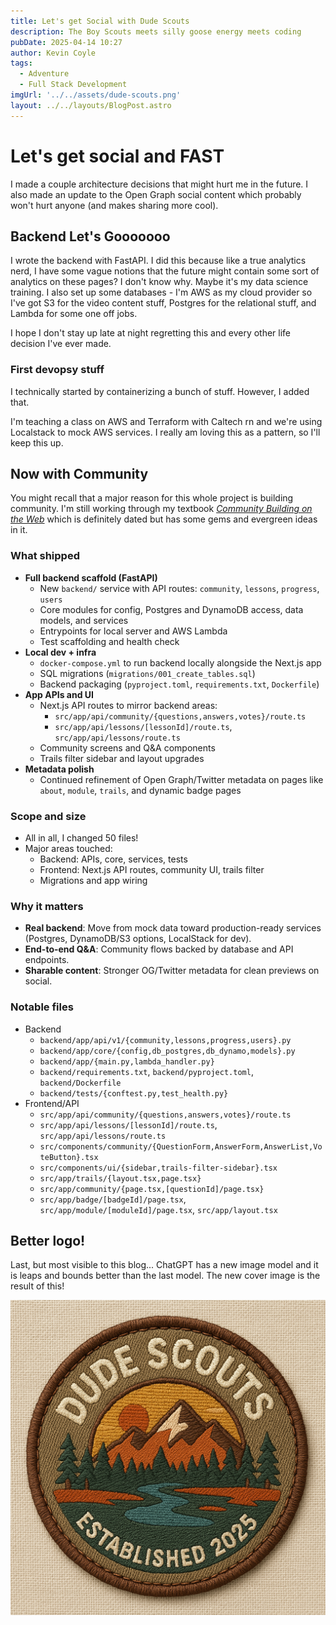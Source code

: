 ```yaml
---
title: Let's get Social with Dude Scouts
description: The Boy Scouts meets silly goose energy meets coding
pubDate: 2025-04-14 10:27
author: Kevin Coyle
tags:
  - Adventure
  - Full Stack Development
imgUrl: '../../assets/dude-scouts.png'
layout: ../../layouts/BlogPost.astro
---
```


# Let's get social and FAST

I made a couple architecture decisions that might hurt me in the future. I also made an update to the Open Graph social content which probably won't hurt anyone (and makes sharing more cool).

## Backend Let's Gooooooo

I wrote the backend with FastAPI. I did this because like a true analytics nerd, I have some vague notions that the future might contain some sort of analytics on these pages? I don't know why. Maybe it's my data science training. I also set up some databases - I'm AWS as my cloud provider so I've got S3 for the video content stuff, Postgres for the relational stuff, and Lambda for some one off jobs. 

I hope I don't stay up late at night regretting this and every other life decision I've ever made.

### First devopsy stuff

I technically started by containerizing a bunch of stuff. However, I added that.

I'm teaching a class on AWS and Terraform with Caltech rn and we're using Localstack to mock AWS services. I really am loving this as a pattern, so I'll keep this up.

## Now with Community

You might recall that a major reason for this whole project is building community. I'm still working through my textbook [_Community Building on the Web_](https://www.amazon.com/Community-Building-Web-Strategies-Communities/dp/0201874849) which is definitely dated but has some gems and evergreen ideas in it. 

### What shipped

- **Full backend scaffold (FastAPI)**
  - New `backend/` service with API routes: `community`, `lessons`, `progress`, `users`
  - Core modules for config, Postgres and DynamoDB access, data models, and services
  - Entrypoints for local server and AWS Lambda
  - Test scaffolding and health check
- **Local dev + infra**
  - `docker-compose.yml` to run backend locally alongside the Next.js app
  - SQL migrations (`migrations/001_create_tables.sql`)
  - Backend packaging (`pyproject.toml`, `requirements.txt`, `Dockerfile`)
- **App APIs and UI**
  - Next.js API routes to mirror backend areas:
    - `src/app/api/community/{questions,answers,votes}/route.ts`
    - `src/app/api/lessons/[lessonId]/route.ts`, `src/app/api/lessons/route.ts`
  - Community screens and Q&A components
  - Trails filter sidebar and layout upgrades
- **Metadata polish**
  - Continued refinement of Open Graph/Twitter metadata on pages like `about`, `module`, `trails`, and dynamic badge pages


### Scope and size

- All in all, I changed 50 files!
- Major areas touched:
  - Backend: APIs, core, services, tests
  - Frontend: Next.js API routes, community UI, trails filter
  - Migrations and app wiring

### Why it matters

- **Real backend**: Move from mock data toward production-ready services (Postgres, DynamoDB/S3 options, LocalStack for dev).
- **End-to-end Q&A**: Community flows backed by database and API endpoints.
- **Sharable content**: Stronger OG/Twitter metadata for clean previews on social.

### Notable files

- Backend
  - `backend/app/api/v1/{community,lessons,progress,users}.py`
  - `backend/app/core/{config,db_postgres,db_dynamo,models}.py`
  - `backend/app/{main.py,lambda_handler.py}`
  - `backend/requirements.txt`, `backend/pyproject.toml`, `backend/Dockerfile`
  - `backend/tests/{conftest.py,test_health.py}`
- Frontend/API
  - `src/app/api/community/{questions,answers,votes}/route.ts`
  - `src/app/api/lessons/[lessonId]/route.ts`, `src/app/api/lessons/route.ts`
  - `src/components/community/{QuestionForm,AnswerForm,AnswerList,VoteButton}.tsx`
  - `src/components/ui/{sidebar,trails-filter-sidebar}.tsx`
  - `src/app/trails/{layout.tsx,page.tsx}`
  - `src/app/community/{page.tsx,[questionId]/page.tsx}`
  - `src/app/badge/[badgeId]/page.tsx`, `src/app/module/[moduleId]/page.tsx`, `src/app/layout.tsx`

## Better logo!

Last, but most visible to this blog... ChatGPT has a new image model and it is leaps and bounds better than the last model. The new cover image is the result of this!

![](../../assets/dude-scouts.png)